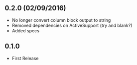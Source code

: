## 0.2.0 (02/09/2016)

* No longer convert column block output to string
* Removed dependencies on ActiveSupport (try and blank?)
* Added specs

## 0.1.0

* First Release